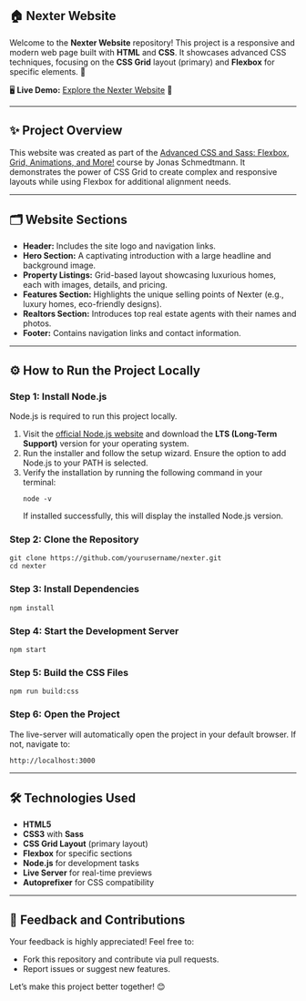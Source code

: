 <section>
  <h1>🏠 Nexter Website</h1>
  <p>
    Welcome to the <strong>Nexter Website</strong> repository! This project is a responsive and modern web page built with <strong>HTML</strong> and <strong>CSS</strong>. It showcases advanced CSS techniques, focusing on the <strong>CSS Grid</strong> layout (primary) and <strong>Flexbox</strong> for specific elements. 🌟
  </p>
  <p>
    🖥️ <strong>Live Demo:</strong> <a href="https://nexter-kariman.netlify.app/" target="_blank">Explore the Nexter Website</a> 🚀
  </p>

  <hr />

  <h2>✨ Project Overview</h2>
  <p>
    This website was created as part of the <a href="https://www.udemy.com/course/advanced-css-and-sass/" target="_blank">Advanced CSS and Sass: Flexbox, Grid, Animations, and More!</a> course by Jonas Schmedtmann. It demonstrates the power of CSS Grid to create complex and responsive layouts while using Flexbox for additional alignment needs.
  </p>

  <hr />

  <h2>🗂️ Website Sections</h2>
  <ul>
    <li><strong>Header:</strong> Includes the site logo and navigation links.</li>
    <li><strong>Hero Section:</strong> A captivating introduction with a large headline and background image.</li>
    <li><strong>Property Listings:</strong> Grid-based layout showcasing luxurious homes, each with images, details, and pricing.</li>
    <li><strong>Features Section:</strong> Highlights the unique selling points of Nexter (e.g., luxury homes, eco-friendly designs).</li>
    <li><strong>Realtors Section:</strong> Introduces top real estate agents with their names and photos.</li>
    <li><strong>Footer:</strong> Contains navigation links and contact information.</li>
  </ul>

  <hr />

  <h2>⚙️ How to Run the Project Locally</h2>

  <h3>Step 1: Install Node.js</h3>
  <p>
    Node.js is required to run this project locally.
    <ol>
      <li>
        Visit the <a href="https://nodejs.org/" target="_blank">official Node.js website</a> and download the <strong>LTS (Long-Term Support)</strong> version for your operating system.
      </li>
      <li>Run the installer and follow the setup wizard. Ensure the option to add Node.js to your PATH is selected.</li>
      <li>
        Verify the installation by running the following command in your terminal:
        <pre><code>node -v</code></pre>
        If installed successfully, this will display the installed Node.js version.
      </li>
    </ol>
  </p>

  <h3>Step 2: Clone the Repository</h3>
  <pre><code>git clone https://github.com/yourusername/nexter.git
cd nexter</code></pre>

  <h3>Step 3: Install Dependencies</h3>
  <pre><code>npm install</code></pre>

  <h3>Step 4: Start the Development Server</h3>
  <pre><code>npm start</code></pre>

  <h3>Step 5: Build the CSS Files</h3>
  <pre><code>npm run build:css</code></pre>

  <h3>Step 6: Open the Project</h3>
  <p>
    The live-server will automatically open the project in your default browser. If not, navigate to:
    <pre><code>http://localhost:3000</code></pre>
  </p>

  <hr />

  <h2>🛠️ Technologies Used</h2>
  <ul>
    <li><strong>HTML5</strong></li>
    <li><strong>CSS3</strong> with <strong>Sass</strong></li>
    <li><strong>CSS Grid Layout</strong> (primary layout)</li>
    <li><strong>Flexbox</strong> for specific sections</li>
    <li><strong>Node.js</strong> for development tasks</li>
    <li><strong>Live Server</strong> for real-time previews</li>
    <li><strong>Autoprefixer</strong> for CSS compatibility</li>
  </ul>

  <hr />

  <h2>📢 Feedback and Contributions</h2>
  <p>
    Your feedback is highly appreciated! Feel free to:
    <ul>
      <li>Fork this repository and contribute via pull requests.</li>
      <li>Report issues or suggest new features.</li>
    </ul>
    Let’s make this project better together! 😊
  </p>

  
</section>
